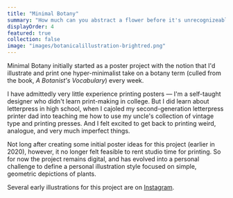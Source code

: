 ```yaml
---
title: "Minimal Botany"
summary: "How much can you abstract a flower before it's unrecognizeable?"
displayOrder: 4
featured: true
collection: false
image: "images/botanicalillustration-brightred.png"
---
```


Minimal Botany initially started as a poster project with the notion that I'd illustrate and print one hyper-minimalist take on a botany term (culled from the book, _A Botanist's Vocabulary_) every week.

I have admittedly very little experience printing posters — I'm a self-taught designer who didn't learn print-making in college. But I did learn about letterpress in high school, when I cajoled my second-generation letterpress printer dad into teaching me how to use my uncle's collection of vintage type and printing presses. And I felt excited to get back to printing weird, analogue, and very much imperfect things.

Not long after creating some initial poster ideas for this project (earlier in 2020), however, it no longer felt feasible to rent studio time for printing. So for now the project remains digital, and has evolved into a personal challenge to define a personal illustration style focused on simple, geometric depictions of plants.

Several early illustrations for this project are on [Instagram](https://www.instagram.com/tinykitelab/).

